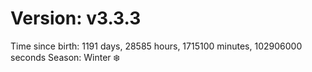 # Version: v3.3.3
Time since birth: 1191 days, 28585 hours, 1715100 minutes, 102906000 seconds
Season: Winter ❄️
